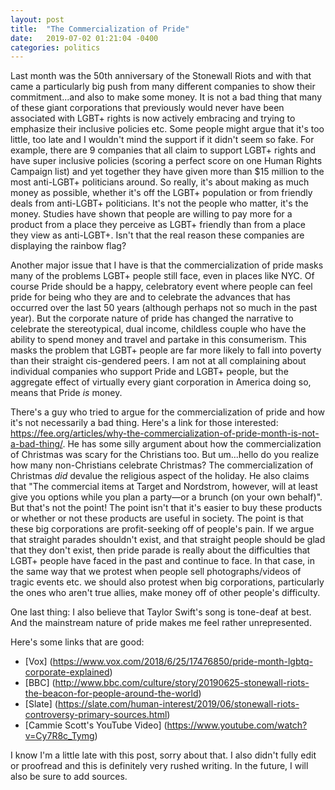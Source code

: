 ```yaml
---
layout: post
title:  "The Commercialization of Pride"
date:   2019-07-02 01:21:04 -0400
categories: politics
---
```


Last month was the 50th anniversary of the Stonewall Riots and with that came a particularly
big push from many different companies to show their commitment...and also to make some money.
It is not a bad thing that many of these giant corporations that previously would never
have been associated with LGBT+ rights is now actively embracing and trying to
emphasize their inclusive policies etc. Some people might argue that it's too little, too late
and I wouldn't mind the support if it didn't seem so fake. For example, there are 9 companies that
all claim to support LGBT+ rights and have super inclusive policies (scoring a perfect score on one
Human Rights Campaign list) and yet together they have given more than $15 million to the most
anti-LGBT+ politicians around. So really, it's about making as much money as possible, whether
it's off the LGBT+ population or from friendly deals from anti-LGBT+ politicians. It's not the people
who matter, it's the money. Studies have shown that people are willing to pay more for a product from
a place they perceive as LGBT+ friendly than from a place they view as anti-LGBT+. Isn't that the
real reason these companies are displaying the rainbow flag?

Another major issue that I have is that the commercialization of pride masks many of the problems
LGBT+ people still face, even in places like NYC. Of course Pride should be a happy, celebratory
event where people can feel pride for being who they are and to celebrate the advances that has
occurred over the last 50 years (although perhaps not so much in the past year). But the corporate
nature of pride has changed the narrative to celebrate the stereotypical, dual income, childless
couple who have the ability to spend money and travel and partake in this consumerism. This masks
the problem that LGBT+ people are far more likely to fall into poverty than their straight cis-gendered
peers. I am not at all complaining about individual companies who support Pride and LGBT+ people, but
the aggregate effect of virtually every giant corporation in America doing so, means that Pride
*is* money.

There's a guy who tried to argue for the commercialization of pride and how it's not necessarily a bad thing.
Here's a link for those interested: https://fee.org/articles/why-the-commercialization-of-pride-month-is-not-a-bad-thing/. He has some silly argument about how the commercialization of Christmas was scary for the Christians too. But um...hello do you realize how many non-Christians celebrate Christmas? The commercialization of Christmas *did* devalue the religious aspect of the holiday.
He also claims that "The commercial items at Target and Nordstrom, however, will at least give you options while you plan a party—or a brunch (on your own behalf)". But that's not the point! The point isn't that
it's easier to buy these products or whether or not these products are useful in society. The point is that
these big corporations are profit-seeking off of people's pain. If we argue that straight parades shouldn't
exist, and that straight people should be glad that they don't exist, then pride parade is really about the
difficulties that LGBT+ people have faced in the past and continue to face. In that case, in the same way
that we protest when people sell photographs/videos of tragic events etc. we should also protest when
big corporations, particularly the ones who aren't true allies, make money off of other people's difficulty.

One last thing: I also believe that Taylor Swift's song is tone-deaf at best. And the mainstream nature of
pride makes me feel rather unrepresented. 

Here's some links that are good:
- [Vox] (https://www.vox.com/2018/6/25/17476850/pride-month-lgbtq-corporate-explained)
- [BBC] (http://www.bbc.com/culture/story/20190625-stonewall-riots-the-beacon-for-people-around-the-world)
- [Slate] (https://slate.com/human-interest/2019/06/stonewall-riots-controversy-primary-sources.html)
- [Cammie Scott's YouTube Video] (https://www.youtube.com/watch?v=Cy7R8c_Tymg)

I know I'm a little late with this post, sorry about that. I also didn't fully edit or proofread
and this is definitely very rushed writing. In the future, I will also be sure to add sources.
